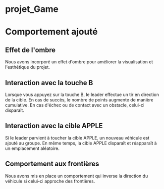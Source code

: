 # projet_Game
# Comportement ajouté

## Effet de l'ombre
Nous avons incorporé un effet d'ombre pour améliorer la visualisation et l'esthétique du projet.

## Interaction avec la touche B
Lorsque vous appuyez sur la touche B, le leader effectue un tir en direction de la cible. En cas de succès, le nombre de points augmente de manière cumulative. En cas d'échec ou de contact avec un obstacle, celui-ci disparaît.

## Interaction avec la cible APPLE
Si le leader parvient à toucher la cible APPLE, un nouveau véhicule est ajouté au groupe. En même temps, la cible APPLE disparaît et réapparaît à un emplacement aléatoire.

## Comportement aux frontières
Nous avons mis en place un comportement qui inverse la direction du véhicule si celui-ci approche des frontières.
